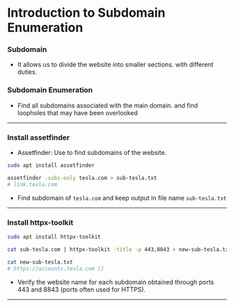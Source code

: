 # Introduction to Subdomain Enumeration 
### Subdomain
- It allows us to divide the website into smaller sections. with different duties.

### Subdomain Enumeration
- Find all subdomains associated with the main domain. and find loopholes that may have been overlooked

---

### Install assetfinder 
- Assetfinder: Use to find subdomains of the website.
```bash
sudo apt install assetfinder

assetfinder -subs-only tesla.com > sub-tesla.txt
# link.tesla.com 
```
- Find subdomain of `tesla.com` and keep output in file name `sub-tesla.txt` 

---

### Install httpx-toolkit
```bash
sudo apt install httpx-toolkit

cat sub-tesla.com | httpx-toolkit -title -p 443,8843 > new-sub-tesla.txt

cat new-sub-tesla.txt
# https://accounts.tesla.com []
```
- Verify the website name for each subdomain obtained through ports 443 and 8843 (ports often used for HTTPS).

---
